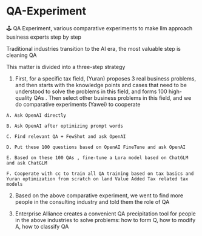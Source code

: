# QA-Experiment
🕹 QA Experiment, various comparative experiments to make llm approach business experts step by step


Traditional industries transition to the AI era, the most valuable step is cleaning QA

This matter is divided into a three-step strategy

1. First, for a specific tax field, (Yuran) proposes 3 real business problems, and then starts with the knowledge points and cases that need to be understood to solve the problems in this field, and forms 100 high-quality QAs . Then select other business problems in this field, and we do comparative experiments (Yawei) to cooperate

```
A. Ask OpenAI directly

B. Ask OpenAI after optimizing prompt words 

C. Find relevant QA + FewShot and ask OpenAI

D. Put these 100 questions based on OpenAI FineTune and ask OpenAI

E. Based on these 100 QAs , fine-tune a Lora model based on ChatGLM and ask ChatGLM

F. Cooperate with cc to train all QA training based on tax basics and Yuran optimization from scratch on land Value Added Tax related tax models
```

2. Based on the above comparative experiment, we went to find more people in the consulting industry and told them the role of QA 

3. Enterprise Alliance creates a convenient QA precipitation tool for people in the above industries to solve problems: how to form Q, how to modify A, how to classify QA
